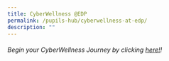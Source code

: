 ```yaml
---
title: CyberWellness @EDP
permalink: /pupils-hub/cyberwellness-at-edp/
description: ""
---
```

###### Begin your CyberWellness Journey by clicking [here!](https://www.freecodecamp.org/news/how-to-change-text-color-in-html/)!